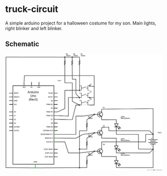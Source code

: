 truck-circuit
=============

A simple arduino project for a halloween costume for my son.  Main lights, right blinker and left blinker.

Schematic
----------

![schematic](./circuit.png)
